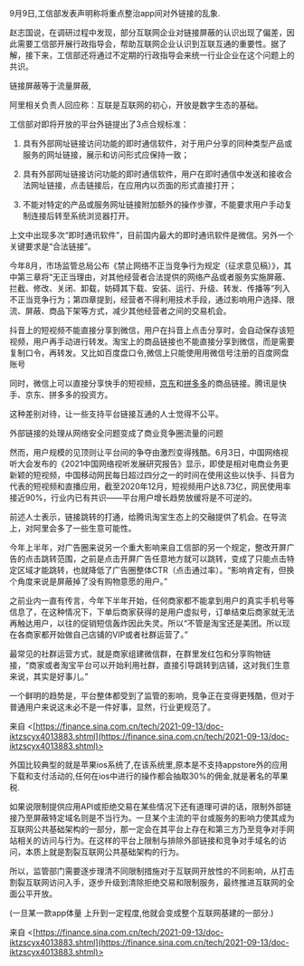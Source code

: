9月9日,工信部发表声明称将重点整治app间对外链接的乱象.

赵志国说，在调研过程中发现，部分互联网企业对链接屏蔽的认识出现了偏差，因此需要工信部开展行政指导会，帮助互联网企业认识到互联互通的重要性。据了解，接下来，工信部还将通过不定期的行政指导会来统一行业企业在这个问题上的共识。

链接屏蔽等于流量屏蔽,

阿里相关负责人回应称：互联是互联网的初心，开放是数字生态的基础。

工信部对即将开放的平台外链提出了3点合规标准：

1. 具有外部网址链接访问功能的即时通信软件，对于用户分享的同种类型产品或服务的网址链接，展示和访问形式应保持一致；

2. 具有外部网址链接访问功能的即时通信软件，用户在即时通信中发送和接收合法网址链接，点击链接后，在应用内以页面的形式直接打开；

3. 不能对特定的产品或服务网址链接附加额外的操作步骤，不能要求用户手动复制连接后转至系统浏览器打开。

上文中出现多次“即时通讯软件”，目前国内最大的即时通讯软件是微信。另外一个关键要求是“合法链接”。

今年8月，市场监管总局公布《禁止网络不正当竞争行为规定（征求意见稿）》，其中第三章将“无正当理由，对其他经营者合法提供的网络产品或者服务实施屏蔽、拦截、修改、关闭、卸载，妨碍其下载、安装、运行、升级、转发、传播等”列入不正当竞争行为；第四章提到，经营者不得利用技术手段，通过影响用户选择、限流、屏蔽、商品下架等方式，减少其他经营者之间的交易机会。

抖音上的短视频不能直接分享到微信，用户在抖音上点击分享时，会自动保存该短视频，用户再手动进行转发。淘宝上的商品链接也不能直接分享到微信，而是需要复制口令，再转发。又比如百度盘口令,微信上只能使用用微信号注册的百度网盘账号

同时，微信上可以直接分享快手的短视频，[京东](http://stock.finance.sina.com.cn/usstock/quotes/JD.html)和[拼多多](http://stock.finance.sina.com.cn/usstock/quotes/PDD.html)的商品链接。腾讯是快手、京东、拼多多的投资方。

这种差别对待，让一些支持平台链接互通的人士觉得不公平。

外部链接的处理从网络安全问题变成了商业竞争圈流量的问题

然而，用户规模的见顶则让平台间的争夺由激烈变得残酷。6月3日，中国网络视听大会发布的《2021中国网络视听发展研究报告》显示，即使是相对电商业务更新颖的短视频，中国移动网民每日超过四分之一的时间在使用这些以快手、抖音为代表的短视频和直播应用，截至2020年12月，短视频用户达8.73亿，网民使用率接近90%，行业内已有共识——平台用户增长趋势放缓将是不可逆的。

前述人士表示，链接跳转的打通，给腾讯淘宝生态上的交融提供了机会。在导流上，对阿里会多了一些生意可能性。

今年上半年，对广告圈来说另一个重大影响来自工信部的另一个规定，整改开屏广告的点击跳转范围，之前是点击开屏广告任意地方就可以跳转，变成了只能点击特定区域才能跳转，也就降低了广告圈整体CTR（点击通过率）。“影响肯定有，但换个角度来说是屏蔽掉了没有购物意愿的用户。”

之前业内一直有传言，今年下半年开始，任何商家都不能拿到用户的真实手机号等信息了，在这种情况下，下单后商家获得的是用户虚拟号，订单结束后商家就无法再触达用户，以往的促销短信轰炸因此失灵。所以“不管是淘宝还是美团。所以现在各商家都开始做自己店铺的VIP或者社群运营了。”

最常见的社群运营方式，就是商家组建微信群，在群里发红包和分享购物链接，“商家或者淘宝平台可以开始利用社群，直接引导跳转到店铺，这对我们生意来说，其实是好事儿。”

一个鲜明的趋势是，平台整体都受到了监管的影响，竞争正在变得更残酷，但对于普通用户来说这未必不是一件好事，显然，行业更规范了。

来自 <[https://finance.sina.com.cn/tech/2021-09-13/doc-iktzscyx4013883.shtml](https://finance.sina.com.cn/tech/2021-09-13/doc-iktzscyx4013883.shtml)>

外国比较典型的就是苹果ios系统了,在该系统里,原本是不支持appstore外的应用下载和支付活动的,任何在ios中进行的操作都会抽取30%的佣金,就是著名的苹果税.

如果说限制提供应用API或拒绝交易在某些情况下还有道理可讲的话，限制外部链接乃至屏蔽特定域名则是不当行为。一旦某个主流的平台或服务的影响力使其成为互联网公共基础架构的一部分，那一定会在其平台上存在和第三方乃至竞争对手网站相关的访问与行为。在这样的平台上限制与排除外部链接和竞争对手域名的访问，本质上就是割裂互联网公共基础架构的行为。

所以，监管部门需要逐步理清不同限制措施对于互联网开放性的不同影响，从打击割裂互联网访问入手，逐步升级到清除拒绝交易和限制服务，最终推进互联网的全面公平开放。

(一旦某一款app体量 上升到一定程度,他就会变成整个互联网基建的一部分.)

来自 <[https://finance.sina.com.cn/tech/2021-09-13/doc-iktzscyx4013883.shtml](https://finance.sina.com.cn/tech/2021-09-13/doc-iktzscyx4013883.shtml)>